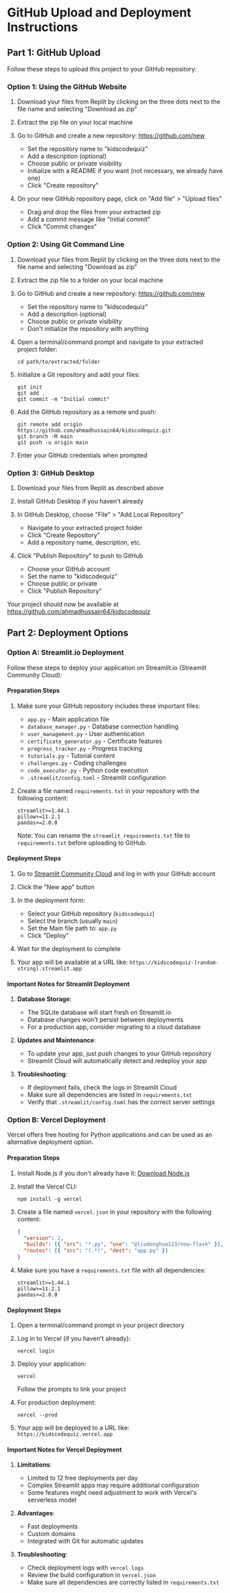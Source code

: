 # GitHub Upload and Deployment Instructions

## Part 1: GitHub Upload

Follow these steps to upload this project to your GitHub repository:

### Option 1: Using the GitHub Website

1. Download your files from Replit by clicking on the three dots next to the file name and selecting "Download as zip"

2. Extract the zip file on your local machine

3. Go to GitHub and create a new repository: https://github.com/new
   - Set the repository name to "kidscodequiz" 
   - Add a description (optional)
   - Choose public or private visibility
   - Initialize with a README if you want (not necessary, we already have one)
   - Click "Create repository"

4. On your new GitHub repository page, click on "Add file" > "Upload files"
   - Drag and drop the files from your extracted zip
   - Add a commit message like "Initial commit" 
   - Click "Commit changes"

### Option 2: Using Git Command Line

1. Download your files from Replit by clicking on the three dots next to the file name and selecting "Download as zip"

2. Extract the zip file to a folder on your local machine

3. Go to GitHub and create a new repository: https://github.com/new
   - Set the repository name to "kidscodequiz"
   - Add a description (optional)
   - Choose public or private visibility
   - Don't initialize the repository with anything

4. Open a terminal/command prompt and navigate to your extracted project folder:
   ```
   cd path/to/extracted/folder
   ```

5. Initialize a Git repository and add your files:
   ```
   git init
   git add .
   git commit -m "Initial commit"
   ```

6. Add the GitHub repository as a remote and push:
   ```
   git remote add origin https://github.com/ahmadhussain64/kidscodequiz.git
   git branch -M main
   git push -u origin main
   ```

7. Enter your GitHub credentials when prompted

### Option 3: GitHub Desktop

1. Download your files from Replit as described above

2. Install GitHub Desktop if you haven't already

3. In GitHub Desktop, choose "File" > "Add Local Repository"
   - Navigate to your extracted project folder
   - Click "Create Repository"
   - Add a repository name, description, etc.

4. Click "Publish Repository" to push to GitHub
   - Choose your GitHub account
   - Set the name to "kidscodequiz"
   - Choose public or private
   - Click "Publish Repository"

Your project should now be available at https://github.com/ahmadhussain64/kidscodequiz

## Part 2: Deployment Options

### Option A: Streamlit.io Deployment

Follow these steps to deploy your application on Streamlit.io (Streamlit Community Cloud):

#### Preparation Steps

1. Make sure your GitHub repository includes these important files:
   - `app.py` - Main application file
   - `database_manager.py` - Database connection handling
   - `user_management.py` - User authentication
   - `certificate_generator.py` - Certificate features
   - `progress_tracker.py` - Progress tracking
   - `tutorials.py` - Tutorial content
   - `challenges.py` - Coding challenges
   - `code_executor.py` - Python code execution
   - `.streamlit/config.toml` - Streamlit configuration
   
2. Create a file named `requirements.txt` in your repository with the following content:
   ```
   streamlit>=1.44.1
   pillow>=11.2.1
   pandas>=2.0.0
   ```
   
   Note: You can rename the `streamlit_requirements.txt` file to `requirements.txt` before uploading to GitHub.

#### Deployment Steps

1. Go to [Streamlit Community Cloud](https://share.streamlit.io/) and log in with your GitHub account

2. Click the "New app" button

3. In the deployment form:
   - Select your GitHub repository (`kidscodequiz`)
   - Select the branch (usually `main`)
   - Set the Main file path to: `app.py`
   - Click "Deploy"

4. Wait for the deployment to complete

5. Your app will be available at a URL like: `https://kidscodequiz-[random-string].streamlit.app`

#### Important Notes for Streamlit Deployment

1. **Database Storage**:
   - The SQLite database will start fresh on Streamlit.io
   - Database changes won't persist between deployments
   - For a production app, consider migrating to a cloud database

2. **Updates and Maintenance**:
   - To update your app, just push changes to your GitHub repository
   - Streamlit Cloud will automatically detect and redeploy your app

3. **Troubleshooting**:
   - If deployment fails, check the logs in Streamlit Cloud
   - Make sure all dependencies are listed in `requirements.txt`
   - Verify that `.streamlit/config.toml` has the correct server settings

### Option B: Vercel Deployment

Vercel offers free hosting for Python applications and can be used as an alternative deployment option.

#### Preparation Steps

1. Install Node.js if you don't already have it: [Download Node.js](https://nodejs.org/)

2. Install the Vercel CLI:
   ```
   npm install -g vercel
   ```

3. Create a file named `vercel.json` in your repository with the following content:
   ```json
   {
     "version": 2,
     "builds": [{ "src": "*.py", "use": "@liudonghua123/now-flask" }],
     "routes": [{ "src": "(.*)", "dest": "app.py" }]
   }
   ```

4. Make sure you have a `requirements.txt` file with all dependencies:
   ```
   streamlit>=1.44.1
   pillow>=11.2.1
   pandas>=2.0.0
   ```

#### Deployment Steps

1. Open a terminal/command prompt in your project directory

2. Log in to Vercel (if you haven't already):
   ```
   vercel login
   ```

3. Deploy your application:
   ```
   vercel
   ```
   Follow the prompts to link your project

4. For production deployment:
   ```
   vercel --prod
   ```

5. Your app will be deployed to a URL like: `https://kidscodequiz.vercel.app`

#### Important Notes for Vercel Deployment

1. **Limitations**:
   - Limited to 12 free deployments per day
   - Complex Streamlit apps may require additional configuration
   - Some features might need adjustment to work with Vercel's serverless model

2. **Advantages**:
   - Fast deployments
   - Custom domains
   - Integrated with Git for automatic updates

3. **Troubleshooting**:
   - Check deployment logs with `vercel logs`
   - Review the build configuration in `vercel.json`
   - Make sure all dependencies are correctly listed in `requirements.txt`
